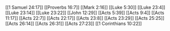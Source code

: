 [[1 Samuel 24:17]]
[[Proverbs 16:7]]
[[Mark 2:16]]
[[Luke 5:30]]
[[Luke 23:4]]
[[Luke 23:14]]
[[Luke 23:22]]
[[John 12:29]]
[[Acts 5:39]]
[[Acts 9:4]]
[[Acts 11:17]]
[[Acts 22:7]]
[[Acts 22:17]]
[[Acts 23:8]]
[[Acts 23:29]]
[[Acts 25:25]]
[[Acts 26:14]]
[[Acts 26:31]]
[[Acts 27:23]]
[[1 Corinthians 10:22]]

